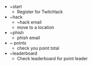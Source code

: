 - ~start 
	- Register for TwitcHack
- ~hack 
	- ~hack email
	- move to a location
- ~phish
	- phish email
- ~ points
	- check you point total
- ~leaderboard
	- Check leaderboard for point leader